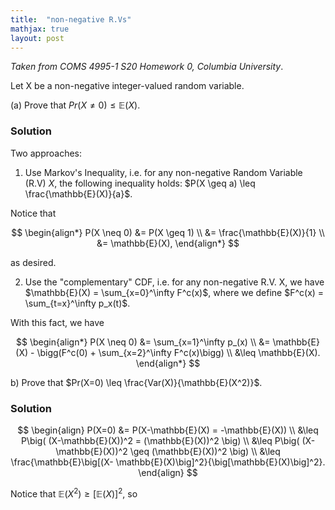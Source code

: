 ```yaml
---
title:  "non-negative R.Vs"
mathjax: true
layout: post
---
```


*Taken from COMS 4995-1 S20 Homework 0, Columbia University*. 

Let X be a non-negative integer-valued random variable.

(a) Prove that $Pr(X \neq 0) \leq \mathbb{E}(X)$.

### Solution

Two approaches:

1) Use Markov's Inequality, i.e. for any non-negative Random Variable (R.V) $X$, the following inequality holds: $P(X \geq a) \leq \frac{\mathbb{E}(X)}{a}$.

Notice that 

$$
\begin{align*}
P(X \neq 0) &= P(X \geq 1) \\
&= \frac{\mathbb{E}(X)}{1} \\
&= \mathbb{E}(X),
\end{align*}
$$

as desired. 


2) Use the "complementary" CDF, i.e. for any non-negative R.V. X, we have $\mathbb{E}(X) = \sum_{x=0}^\infty F^c(x)$, where we define $F^c(x) = \sum_{t=x}^\infty p_x(t)$.

With this fact, we have

$$
\begin{align*}
P(X \neq 0) &= \sum_{x=1}^\infty p_(x) \\
&= \mathbb{E}(X) - \bigg(F^c(0) + \sum_{x=2}^\infty F^c(x)\bigg) \\
&\leq \mathbb{E}(X).
\end{align*}
$$

b) Prove that $Pr(X=0) \leq \frac{Var(X)}{\mathbb{E}(X^2)}$.

### Solution

$$
\begin{align}
P(X=0) &= P(X-\mathbb{E}(X) = -\mathbb{E}(X)) \\
&\leq P\big( (X-\mathbb{E}(X))^2 = (\mathbb{E}(X))^2 \big) \\
&\leq P\big( (X-\mathbb{E}(X))^2 \geq (\mathbb{E}(X))^2 \big) \\
&\leq \frac{\mathbb{E}\big[(X- \mathbb{E}(X)\big]^2}{\big[\mathbb{E}(X)\big]^2}.
\end{align}
$$

Notice that $\mathbb{E}(X^2) \geq \big[\mathbb{E}(X)\big]^2$, so 
